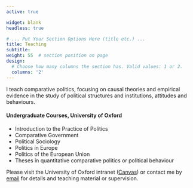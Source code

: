 ```yaml
---
active: true

widget: blank
headless: true

# ... Put Your Section Options Here (title etc.) ...
title: Teaching
subtitle:
weight: 55  # section position on page
design:
  # Choose how many columns the section has. Valid values: 1 or 2.
  columns: '2'
---
```


<!-- Add any content here - text, images, videos, galleries - and even HTML code! -->

I teach comparative politics, focusing on causal theories and empirical evidence in the study of political structures and institutions, attitudes and behaviours.

#### Undergraduate Courses, University of Oxford

- Introduction to the Practice of Politics
- Comparative Government
- Political Sociology
- Politics in Europe
- Politics of the European Union
- Theses in quantitative comparative politics or political behaviour

<p>Please visit the University of Oxford intranet (<a class="highlight" href="https://canvas.ox.ac.uk/">Canvas</a>) or contact me by <a class="highlight" href="https://luigi-marini.github.io/#contact/">email</a> for details and teaching material or supervision.</p>